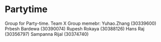 # Partytime
Group for Party-time.
Team X Group memebr: 
Yuhao.Zhang (30339600)
Prbesh Bardewa (30390074)
Rupesh Rokaya (30388126)
Hans Raj (30356797)
Sampanna Rijal (30374740)
